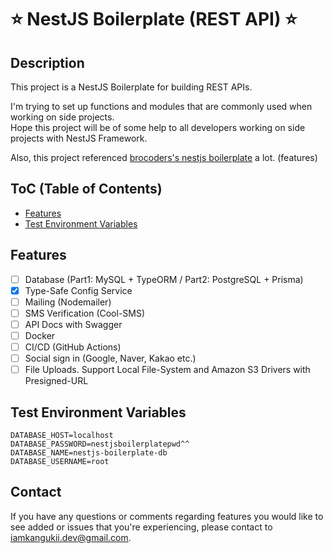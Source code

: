 # ⭐️ NestJS Boilerplate (REST API) ⭐️

## Description

This project is a NestJS Boilerplate for building REST APIs.

I'm trying to set up functions and modules that are commonly used when working on side projects.<br/>
Hope this project will be of some help to all developers working on side projects with NestJS Framework.

Also, this project referenced [brocoders's nestjs boilerplate](https://github.com/brocoders/nestjs-boilerplate?tab=readme-ov-file) a lot. (features)

## ToC (Table of Contents)

- [Features](#features)
- [Test Environment Variables](#test-environment-variables)

## Features

- [ ] Database (Part1: MySQL + TypeORM / Part2: PostgreSQL + Prisma)
- [X] Type-Safe Config Service
- [ ] Mailing (Nodemailer)
- [ ] SMS Verification (Cool-SMS)
- [ ] API Docs with Swagger
- [ ] Docker
- [ ] CI/CD (GitHub Actions)
- [ ] Social sign in (Google, Naver, Kakao etc.)
- [ ] File Uploads. Support Local File-System and Amazon S3 Drivers with Presigned-URL

## Test Environment Variables

```
DATABASE_HOST=localhost
DATABASE_PASSWORD=nestjsboilerplatepwd^^
DATABASE_NAME=nestjs-boilerplate-db
DATABASE_USERNAME=root
```

## Contact

If you have any questions or comments regarding features you would like to see added or issues that you're experiencing, please contact to [iamkangukii.dev@gmail.com](mailto:iamkangukii.dev@gmail.com).
